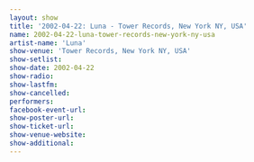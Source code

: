 ```yaml
---
layout: show
title: '2002-04-22: Luna - Tower Records, New York NY, USA'
name: 2002-04-22-luna-tower-records-new-york-ny-usa
artist-name: 'Luna'
show-venue: 'Tower Records, New York NY, USA'
show-setlist: 
show-date: 2002-04-22
show-radio: 
show-lastfm: 
show-cancelled: 
performers: 
facebook-event-url: 
show-poster-url: 
show-ticket-url: 
show-venue-website: 
show-additional: 
---
```


